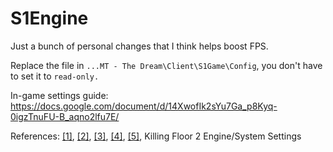 # S1Engine

Just a bunch of personal changes that I think helps boost FPS.

Replace the file in ``...MT - The Dream\Client\S1Game\Config``, you don't have to set it to ``read-only.``

In-game settings guide: https://docs.google.com/document/d/14XwofIk2sYu7Ga_p8Kyq-0igzTnuFU-B_aqno2lfu7E/ 

References: [[1]](https://wikiwiki.jp/arborea/INI%E7%B7%A8%E9%9B%86/S1Engine), [[2]](https://docs.unrealengine.com/udk/Three/SystemSettings.html), [[3]](https://file-metadata.nexusmods.com/file/nexus-readmes/208/552/552_README.txt), [[4]](https://docs.unrealengine.com/udk/Three/TextureStreaming.html), [[5]](https://docs.unrealengine.com/udk/Three/ConsoleCommands.html), Killing Floor 2 Engine/System Settings
